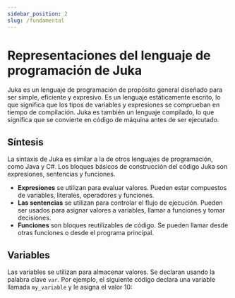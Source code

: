 ```yaml
---
sidebar_position: 2
slug: /fundamental
---
```


# Representaciones del lenguaje de programación de Juka

Juka es un lenguaje de programación de propósito general diseñado para ser simple, eficiente y expresivo. Es un lenguaje estáticamente escrito, lo que significa que los tipos de variables y expresiones se comprueban en tiempo de compilación. Juka es también un lenguaje compilado, lo que significa que se convierte en código de máquina antes de ser ejecutado.

## Síntesis

La sintaxis de Juka es similar a la de otros lenguajes de programación, como Java y C#. Los bloques básicos de construcción del código Juka son expresiones, sentencias y funciones.

* **Expresiones** se utilizan para evaluar valores. Pueden estar compuestos de variables, literales, operadores y funciones.
* **Las sentencias** se utilizan para controlar el flujo de ejecución. Pueden ser usados para asignar valores a variables, llamar a funciones y tomar decisiones.
* **Funciones** son bloques reutilizables de código. Se pueden llamar desde otras funciones o desde el programa principal.

## Variables

Las variables se utilizan para almacenar valores. Se declaran usando la palabra clave `var`. Por ejemplo, el siguiente código declara una variable llamada `my_variable` y le asigna el valor 10:
